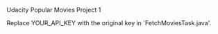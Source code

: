Udacity Popular Movies Project 1

Replace YOUR_API_KEY with the original key in `FetchMoviesTask.java'.
